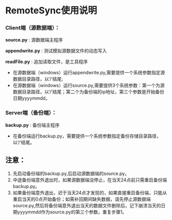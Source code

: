 # RemoteSync使用说明

### Client端（源数据端）：
**source.py** : 源数据端主程序

**appendwrite.py** : 测试模拟源数据文件的动态写入

**readFile.py** : 追加读取文件，是工具程序

* 在源数据端（windows）运行appendwrite.py,需要提供一个系统参数指定源数据目录路径，以‘/’结尾;
* 在源数据端（windows）运行source.py,需要提供3个系统参数：第一个为源数据目录路径，以‘/’结尾；第二个为备份端的ip地址，第三个参数是开始备份日期yyyymmdd。


### Server端（备份端）：
**backup.py** : 备份端主程序

* 在备份端运行backup.py，需要提供一个系统参数指定备份存储目录路径，以‘/’结尾。

## 注意：
1. 先启动备份端的backup.py,后启动源数据端的source.py。
2. 中途备份端意外退出时，如果源数据端没停止，在当天24点前只需重启备份端backup.py。
3. 如果备份端意外退出，迟于当天24点才发现的，如果直接重启备份端，只能从重启当天的0点开始备份；如需补回期间缺失数据，请先停止源数据端source.py,然后将备份端意外退出当天的数据文件删除后，记下崩溃当天的日期yyyymmdd作为source.py的第三个参数，重复步骤1。
